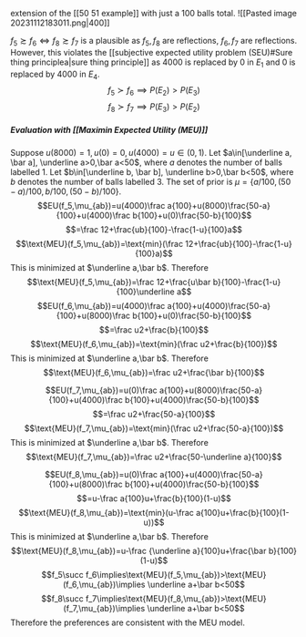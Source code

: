 extension of the [[50 51 example]] with just a 100 balls total. 
![[Pasted image 20231112183011.png|400]]

$f_5\succsim f_6 \iff f_8\succsim f_7$ is a plausible as $f_5, f_8$ are reflections, $f_6,f_7$ are reflections. However, this violates the [[subjective expected utility problem (SEU)#Sure thing principlea|sure thing principle]] as 4000 is replaced by 0 in $E_1$ and 0 is replaced by 4000 in $E_4$. $$f_5\succ f_6\implies P(E_2)>P(E_3)$$$$f_8\succ f_7\implies P(E_3)>P(E_2)$$
##### Evaluation with [[Maximin Expected Utility (MEU)]]
Suppose $u(8000)=1, u(0)=0, u(4000)=u\in(0,1)$. Let $a\in[\underline a, \bar a], \underline a>0,\bar a<50$, where $a$ denotes the number of balls labelled 1. Let $b\in[\underline b, \bar b], \underline b>0,\bar b<50$, where $b$ denotes the number of balls labelled 3. The set of prior is $\mu=\{a/100,(50-a)/100,b/100,(50-b)/100\}$. $$EU(f_5,\mu_{ab})=u(4000)\frac a{100}+u(8000)\frac{50-a}{100}+u(4000)\frac b{100}+u(0)\frac{50-b}{100}$$$$=\frac 12+\frac{ub}{100}-\frac{1-u}{100}a$$$$\text{MEU}(f_5,\mu_{ab})=\text{min}(\frac 12+\frac{ub}{100}-\frac{1-u}{100}a)$$This is minimized at $\underline a,\bar b$. Therefore $$\text{MEU}(f_5,\mu_{ab})=\frac 12+\frac{u\bar b}{100}-\frac{1-u}{100}\underline a$$
$$EU(f_6,\mu_{ab})=u(4000)\frac a{100}+u(4000)\frac{50-a}{100}+u(8000)\frac b{100}+u(0)\frac{50-b}{100}$$$$=\frac u2+\frac{b}{100}$$$$\text{MEU}(f_6,\mu_{ab})=\text{min}(\frac u2+\frac{b}{100})$$This is minimized at $\underline a,\bar b$. Therefore $$\text{MEU}(f_6,\mu_{ab})=\frac u2+\frac{\bar b}{100}$$

$$EU(f_7,\mu_{ab})=u(0)\frac a{100}+u(8000)\frac{50-a}{100}+u(4000)\frac b{100}+u(4000)\frac{50-b}{100}$$$$=\frac u2+\frac{50-a}{100}$$$$\text{MEU}(f_7,\mu_{ab})=\text{min}(\frac u2+\frac{50-a}{100})$$This is minimized at $\underline a,\bar b$. Therefore $$\text{MEU}(f_7,\mu_{ab})=\frac u2+\frac{50-\underline a}{100}$$

$$EU(f_8,\mu_{ab})=u(0)\frac a{100}+u(4000)\frac{50-a}{100}+u(8000)\frac b{100}+u(4000)\frac{50-b}{100}$$$$=u-\frac  a{100}u+\frac{b}{100}(1-u)$$$$\text{MEU}(f_8,\mu_{ab})=\text{min}(u-\frac  a{100}u+\frac{b}{100}(1-u))$$This is minimized at $\underline a,\bar b$. Therefore $$\text{MEU}(f_8,\mu_{ab})=u-\frac {\underline a}{100}u+\frac{\bar b}{100}(1-u)$$
$$f_5\succ f_6\implies\text{MEU}(f_5,\mu_{ab})>\text{MEU}(f_6,\mu_{ab})\implies \underline a+\bar b<50$$$$f_8\succ f_7\implies\text{MEU}(f_8,\mu_{ab})>\text{MEU}(f_7,\mu_{ab})\implies \underline a+\bar b<50$$Therefore the preferences are consistent with the MEU model.